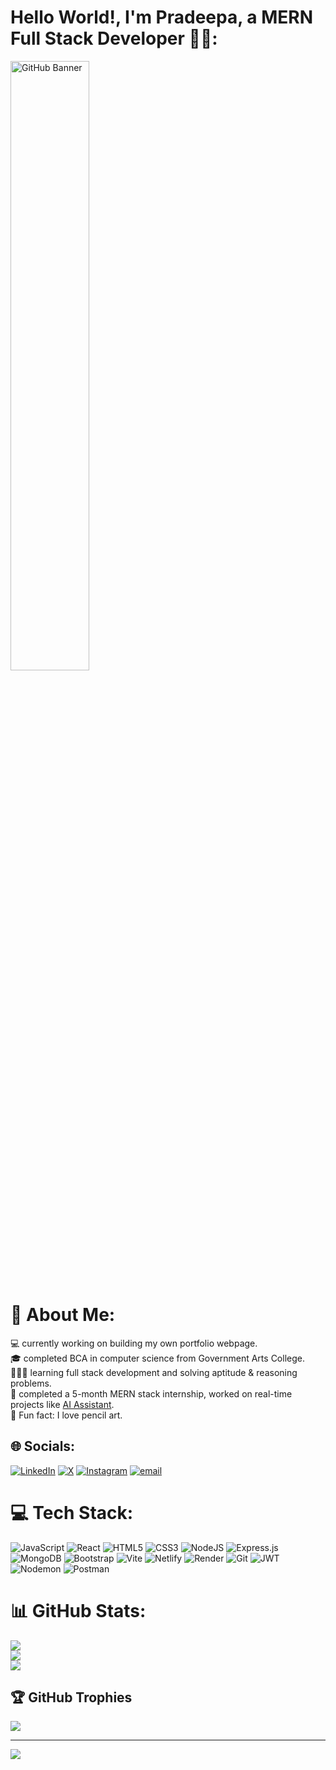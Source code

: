 # Hello World!, I'm Pradeepa, a MERN Full Stack Developer 👋🏼:

<img src="https://camo.githubusercontent.com/5bf0da46c5398f75e2ec953592c02afcf69379dcdb12a0c2922654a57b51fce2/68747470733a2f2f63646e2e6472696262626c652e636f6d2f75736572732f313336343032392f73637265656e73686f74732f31363039333236382f6d656469612f36386538326137666234393034363134613930363664366235343063313462322e676966" alt="GitHub Banner" width="50%" />

# 💫 About Me:
💻 currently working on building my own portfolio webpage. <br>
🎓 completed BCA in computer science from Government Arts College. <br>
👨🏼‍💻 learning full stack development and solving aptitude & reasoning problems. <br>
🧠 completed a 5-month MERN stack internship, worked on real-time projects like [AI Assistant](https://novaguide.netlify.app/). <br>
🎨 Fun fact: I love pencil art.


## 🌐 Socials:
 [![LinkedIn](https://img.shields.io/badge/LinkedIn-%230077B5.svg?logo=linkedin&logoColor=white)](https://linkedin.com/in/pradeepacsekar7) [![X](https://img.shields.io/badge/X-black.svg?logo=X&logoColor=white)](https://x.com/Pradeepa_dev)  [![Instagram](https://img.shields.io/badge/Instagram-%23E4405F.svg?logo=Instagram&logoColor=white)](https://instagram.com/pradeepa.dev) [![email](https://img.shields.io/badge/Email-D14836?logo=gmail&logoColor=white)](mailto:pradeepacsekar7@gmail.com) 

# 💻 Tech Stack:
![JavaScript](https://img.shields.io/badge/javascript-%23323330.svg?style=for-the-badge&logo=javascript&logoColor=%23F7DF1E)  ![React](https://img.shields.io/badge/react-%2320232a.svg?style=for-the-badge&logo=react&logoColor=%2361DAFB) ![HTML5](https://img.shields.io/badge/html5-%23E34F26.svg?style=for-the-badge&logo=html5&logoColor=white) ![CSS3](https://img.shields.io/badge/css3-%231572B6.svg?style=for-the-badge&logo=css3&logoColor=white) ![NodeJS](https://img.shields.io/badge/node.js-6DA55F?style=for-the-badge&logo=node.js&logoColor=white) ![Express.js](https://img.shields.io/badge/express.js-%23404d59.svg?style=for-the-badge&logo=express&logoColor=%2361DAFB) ![MongoDB](https://img.shields.io/badge/MongoDB-%234ea94b.svg?style=for-the-badge&logo=mongodb&logoColor=white) ![Bootstrap](https://img.shields.io/badge/bootstrap-%238511FA.svg?style=for-the-badge&logo=bootstrap&logoColor=white) ![Vite](https://img.shields.io/badge/vite-%23646CFF.svg?style=for-the-badge&logo=vite&logoColor=white) ![Netlify](https://img.shields.io/badge/netlify-%23000000.svg?style=for-the-badge&logo=netlify&logoColor=#00C7B7) ![Render](https://img.shields.io/badge/Render-%46E3B7.svg?style=for-the-badge&logo=render&logoColor=white) ![Git](https://img.shields.io/badge/git-%23F05033.svg?style=for-the-badge&logo=git&logoColor=white) ![JWT](https://img.shields.io/badge/JWT-black?style=for-the-badge&logo=JSON%20web%20tokens) ![Nodemon](https://img.shields.io/badge/NODEMON-%23323330.svg?style=for-the-badge&logo=nodemon&logoColor=%BBDEAD) ![Postman](https://img.shields.io/badge/Postman-FF6C37?style=for-the-badge&logo=postman&logoColor=white)

# 📊 GitHub Stats:
![](https://github-readme-stats.vercel.app/api?username=Pradeepa7&theme=dark&hide_border=false&include_all_commits=false&count_private=false)<br/>
![](https://nirzak-streak-stats.vercel.app/?user=Pradeepa7&theme=dark&hide_border=false)<br/>
![](https://github-readme-stats.vercel.app/api/top-langs/?username=Pradeepa7&theme=dark&hide_border=false&include_all_commits=false&count_private=false&layout=compact)

## 🏆 GitHub Trophies
![](https://github-profile-trophy.vercel.app/?username=Pradeepa7&theme=radical&no-frame=false&no-bg=false&margin-w=4)


---
[![](https://visitcount.itsvg.in/api?id=Pradeepa7&icon=0&color=0)](https://visitcount.itsvg.in)

<!-- Proudly created with GPRM ( https://gprm.itsvg.in ) -->

